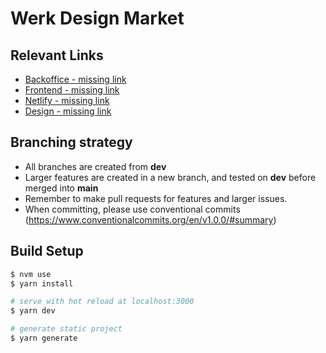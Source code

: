 # Werk Design Market


## Relevant Links

- [Backoffice - missing link]() 
- [Frontend - missing link]() 
- [Netlify - missing link]()
- [Design - missing link]()

## Branching strategy

- All branches are created from **dev**
- Larger features are created in a new branch, and tested on **dev** before merged into **main**
- Remember to make pull requests for features and larger issues.
- When committing, please use conventional commits (https://www.conventionalcommits.org/en/v1.0.0/#summary)

## Build Setup

```bash
$ nvm use
$ yarn install

# serve with hot reload at localhost:3000
$ yarn dev

# generate static project
$ yarn generate
```
